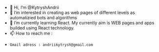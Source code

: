 - 👋 Hi, I’m @KytryshAndrii
- 👀 I’m interested in creating as web pages of different levels as automatizied bots and algorithms
- 🌱 I’m currently learning React. My currently aim is WEB pages and apps builded using React technology. 
- 📫 How to reach me :
-     Gmail adress : andriikytrysh@gmail.com

<!---
KitrishAndrey/KitrishAndrey is a ✨ special ✨ repository because its `README.md` (this file) appears on your GitHub profile.
You can click the Preview link to take a look at your changes.
--->
